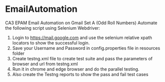 # EmailAutomation
CA3 EPAM
Email Automation on Gmail
Set A (Odd Roll Numbers)
Automate the following script using Selenium Webdriver:
1. Login to https://mail.google.com and use the selenium relative xpath locators to show the successful login.
2. Save your Username and Password in config.properties file in resources folder
3. Create testng.xml file to create test suite and pass the parameters of browser and url from testng.xml
4. Run it in chrome and edge browser and do the parallel testing.
5. Also create the Testng reports to show the pass and fail test cases
